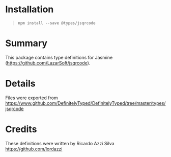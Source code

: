 # Installation
> `npm install --save @types/jsqrcode`

# Summary
This package contains type definitions for Jasmine (https://github.com/LazarSoft/jsqrcode).

# Details
Files were exported from https://www.github.com/DefinitelyTyped/DefinitelyTyped/tree/master/types/jsqrcode

# Credits
These definitions were written by Ricardo Azzi Silva <https://github.com/lordazzi>